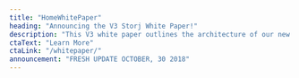 ```yaml
---
title: "HomeWhitePaper"
heading: "Announcing the V3 Storj White Paper!"
description: "This V3 white paper outlines the architecture of our new network, currently in public alpha. The new decentralized network delivers S3 performance, functionality and durability. Core changes also include a dramatic reduction in bandwidth usage, updated storage node requirements, indefinite scaling through coordination avoidance and much more."
ctaText: "Learn More"
ctaLink: "/whitepaper/"
announcement: "FRESH UPDATE OCTOBER, 30 2018"
---
```


